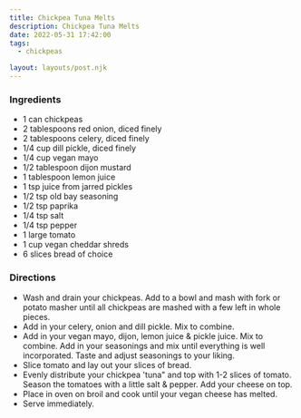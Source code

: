```yaml
---
title: Chickpea Tuna Melts
description: Chickpea Tuna Melts
date: 2022-05-31 17:42:00
tags:
  - chickpeas

layout: layouts/post.njk
---
```


### Ingredients

- 1 can chickpeas
- 2 tablespoons red onion, diced finely
- 2 tablespoons celery, diced finely
- 1/4 cup dill pickle, diced finely
- 1/4 cup vegan mayo
- 1/2 tablespoon dijon mustard
- 1 tablespoon lemon juice
- 1 tsp juice from jarred pickles
- 1/2 tsp old bay seasoning
- 1/2 tsp paprika
- 1/4 tsp salt
- 1/4 tsp pepper
- 1 large tomato
- 1 cup vegan cheddar shreds
- 6 slices bread of choice

### Directions

- Wash and drain your chickpeas. Add to a bowl and mash with fork or potato masher until all chickpeas are mashed with a few left in whole pieces.
- Add in your celery, onion and dill pickle. Mix to combine.
- Add in your vegan mayo, dijon, lemon juice & pickle juice. Mix to combine. Add in your seasonings and mix until everything is well incorporated. Taste and adjust seasonings to your liking.
- Slice tomato and lay out your slices of bread.
- Evenly distribute your chickpea 'tuna" and top with 1-2 slices of tomato. Season the tomatoes with a little salt & pepper. Add your cheese on top.
- Place in oven on broil and cook until your vegan cheese has melted.
- Serve immediately.
